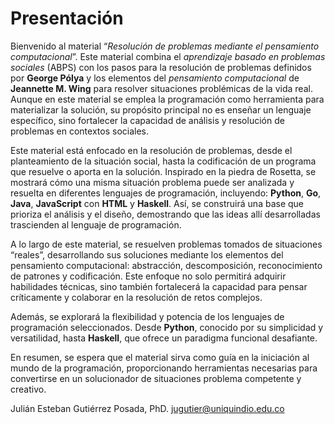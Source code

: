 # Presentación

Bienvenido al material “*Resolución de problemas mediante el pensamiento computacional*”. Este material combina el *aprendizaje basado en problemas sociales* (ABPS) con los pasos para la resolución de problemas definidos por **George Pólya** y los elementos del *pensamiento computacional* de **Jeannette M. Wing** para resolver situaciones problémicas de la vida real. Aunque en este material se emplea la programación como herramienta para materializar la solución, su propósito principal no es enseñar un lenguaje específico, sino fortalecer la capacidad de análisis y resolución de problemas en contextos sociales.

Este material está enfocado en la resolución de problemas, desde el planteamiento de la situación social, hasta la codificación de un programa que resuelve o aporta en la solución. Inspirado en la piedra de Rosetta, se mostrará cómo una misma situación problema puede ser analizada y resuelta en diferentes lenguajes de programación, incluyendo: **Python**, **Go**, **Java**, **JavaScript** con **HTML** y **Haskell**. Así, se construirá una base que prioriza el análisis y el diseño, demostrando que las ideas allí desarrolladas trascienden al lenguaje de programación.

A lo largo de este material, se resuelven problemas tomados de situaciones “reales”, desarrollando sus soluciones mediante los elementos del pensamiento computacional: abstracción, descomposición, reconocimiento de patrones y codificación. Este enfoque no solo permitirá adquirir habilidades técnicas, sino también fortalecerá la capacidad para pensar críticamente y colaborar en la resolución de retos complejos.

Además, se explorará la flexibilidad y potencia de los lenguajes de programación seleccionados. Desde **Python**, conocido por su simplicidad y versatilidad, hasta **Haskell**, que ofrece un paradigma funcional desafiante. 

En resumen, se espera que el material sirva como guía en la iniciación al mundo de la programación, proporcionando herramientas necesarias para convertirse en un solucionador de situaciones problema competente y creativo. 

Julián Esteban Gutiérrez Posada, PhD.
jugutier@uniquindio.edu.co
